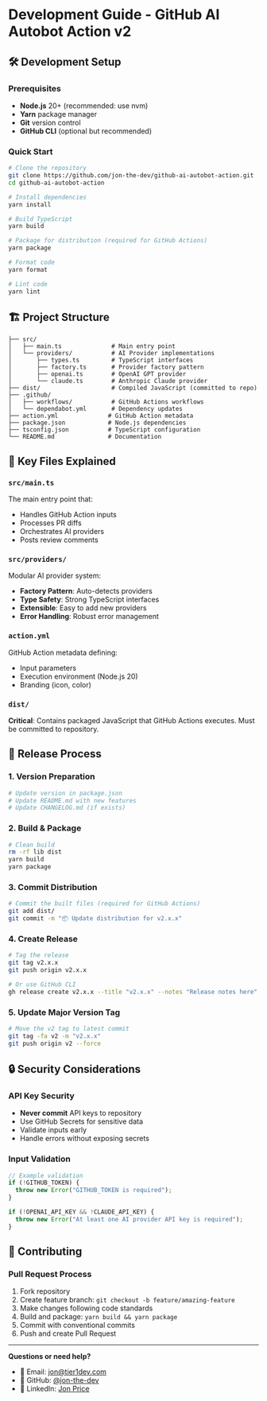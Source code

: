 # Development Guide - GitHub AI Autobot Action v2

## 🛠️ Development Setup

### Prerequisites
- **Node.js** 20+ (recommended: use nvm)
- **Yarn** package manager  
- **Git** version control
- **GitHub CLI** (optional but recommended)

### Quick Start

```bash
# Clone the repository
git clone https://github.com/jon-the-dev/github-ai-autobot-action.git
cd github-ai-autobot-action

# Install dependencies
yarn install

# Build TypeScript
yarn build

# Package for distribution (required for GitHub Actions)
yarn package

# Format code
yarn format

# Lint code  
yarn lint
```

## 🏗️ Project Structure

```
├── src/
│   ├── main.ts              # Main entry point
│   └── providers/           # AI Provider implementations
│       ├── types.ts         # TypeScript interfaces
│       ├── factory.ts       # Provider factory pattern
│       ├── openai.ts        # OpenAI GPT provider
│       └── claude.ts        # Anthropic Claude provider
├── dist/                    # Compiled JavaScript (committed to repo)
├── .github/
│   ├── workflows/           # GitHub Actions workflows
│   └── dependabot.yml       # Dependency updates
├── action.yml              # GitHub Action metadata
├── package.json            # Node.js dependencies
├── tsconfig.json           # TypeScript configuration
└── README.md               # Documentation
```

## 🔧 Key Files Explained

### `src/main.ts`
The main entry point that:
- Handles GitHub Action inputs
- Processes PR diffs  
- Orchestrates AI providers
- Posts review comments

### `src/providers/`
Modular AI provider system:
- **Factory Pattern**: Auto-detects providers
- **Type Safety**: Strong TypeScript interfaces  
- **Extensible**: Easy to add new providers
- **Error Handling**: Robust error management

### `action.yml`
GitHub Action metadata defining:
- Input parameters
- Execution environment (Node.js 20)
- Branding (icon, color)

### `dist/`
**Critical**: Contains packaged JavaScript that GitHub Actions executes. Must be committed to repository.

## 🚀 Release Process

### 1. Version Preparation
```bash
# Update version in package.json
# Update README.md with new features
# Update CHANGELOG.md (if exists)
```

### 2. Build & Package
```bash
# Clean build
rm -rf lib dist
yarn build
yarn package
```

### 3. Commit Distribution
```bash
# Commit the built files (required for GitHub Actions)
git add dist/
git commit -m "📦 Update distribution for v2.x.x"
```

### 4. Create Release
```bash
# Tag the release
git tag v2.x.x
git push origin v2.x.x

# Or use GitHub CLI
gh release create v2.x.x --title "v2.x.x" --notes "Release notes here"
```

### 5. Update Major Version Tag
```bash
# Move the v2 tag to latest commit
git tag -fa v2 -m "v2.x.x"  
git push origin v2 --force
```

## 🔒 Security Considerations

### API Key Security
- **Never commit** API keys to repository
- Use GitHub Secrets for sensitive data
- Validate inputs early
- Handle errors without exposing secrets

### Input Validation
```typescript
// Example validation
if (!GITHUB_TOKEN) {
  throw new Error("GITHUB_TOKEN is required");
}

if (!OPENAI_API_KEY && !CLAUDE_API_KEY) {
  throw new Error("At least one AI provider API key is required");
}
```

## 🤝 Contributing

### Pull Request Process
1. Fork repository
2. Create feature branch: `git checkout -b feature/amazing-feature`
3. Make changes following code standards
4. Build and package: `yarn build && yarn package`
5. Commit with conventional commits
6. Push and create Pull Request

---

**Questions or need help?**
- 📧 Email: [jon@tier1dev.com](mailto:jon@tier1dev.com)
- 🐙 GitHub: [@jon-the-dev](https://github.com/jon-the-dev)
- 💼 LinkedIn: [Jon Price](https://linkedin.com/in/jonpricelinux)
